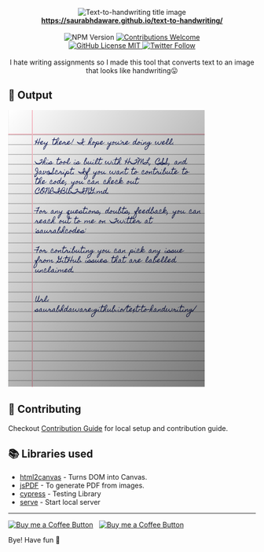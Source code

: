 <p align="center">
<img alt="Text-to-handwriting title image" src="https://res.cloudinary.com/saurabhdaware/image/upload/w_400/v1586015094/saurabh2019/text-to-handwriting-title.png" /> 
<br/><b><a href="https://saurabhdaware.github.io/text-to-handwriting/">https://saurabhdaware.github.io/text-to-handwriting/</a></b><br/><br/><img alt="NPM Version" src="https://img.shields.io/github/package-json/v/saurabhdaware/text-to-handwriting?style=for-the-badge&labelColor=black&logo=npm&color=darkred" /> <a href="#contributing"><img alt="Contributions Welcome" src="https://img.shields.io/badge/contributions-welcome-brightgreen?style=for-the-badge&labelColor=black&logo=github"></a> <br/><a href="https://github.com/saurabhdaware/text-to-handwriting/blob/master/LICENSE"> <img alt="GitHub License MIT" src="https://img.shields.io/github/license/saurabhdaware/text-to-handwriting?style=for-the-badge&labelColor=black&logo=github"> </a><a href="https://twitter.com/saurabhcodes"><img alt="Twitter Follow" src="https://img.shields.io/twitter/follow/saurabhcodes?style=for-the-badge&color=09f&labelColor=black&logo=twitter&label=@saurabhcodes"></a><br/><br/> I hate writing assignments so I made this tool that converts text to an image that looks like handwriting😛

</p>

## 🌠 Output

<img width="400" alt="Sample image of output" src="sample.jpeg" />

## 🤗 Contributing

Checkout [Contribution Guide](CONTRIBUTING.md) for local setup and contribution guide.

## 📚 Libraries used

- [html2canvas](https://github.com/niklasvh/html2canvas) - Turns DOM into Canvas.
- [jsPDF](https://github.com/MrRio/jsPDF) - To generate PDF from images.
- [cypress](https://github.com/cypress-io/cypress) - Testing Library
- [serve](https://github.com/zeit/serve) - Start local server

---

[<img alt="Buy me a Coffee Button" width=200 src="https://c5.patreon.com/external/logo/become_a_patron_button.png">](https://www.patreon.com/bePatron?u=31891872) &nbsp; [<img alt="Buy me a Coffee Button" width=200 src="https://cdn.buymeacoffee.com/buttons/default-yellow.png">](https://www.buymeacoffee.com/saurabhdaware)

Bye!
Have fun 🦄
